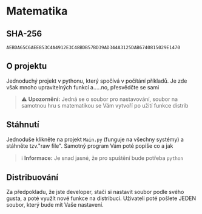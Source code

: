 # Matematika

## SHA-256
```SHA-256
AEBDA65C6AEE853C4A4912E3C48BDB57BD39AD344A3125DAB6740815029E1470
```

## O projektu

Jednoduchý projekt v pythonu, který spočívá v počítání příkladů. Je zde však mnoho upravitelných funkcí a.....no, přesvědčte se sami
> ⚠️ **Upozornění:**
> Jedná se o soubor pro nastavování, soubor na samotnou hru s matematikou se Vám vytvoří po užití funkce distrib

## Stáhnutí

Jednoduše klikněte na projekt `Main.py` (funguje na všechny systémy) a stáhněte tzv."raw file". Samotný program Vám poté popíše co a jak
> ℹ️ **Informace:**
> Je snad jasné, že pro spuštění bude potřeba `python`


## Distribuování

Za předpokladu, že jste developer, stačí si nastavit soubor podle svého gusta, a poté využít nové funkce na distribuci. Uživateli poté pošlete JEDEN soubor, který bude mít Vaše nastavení.


